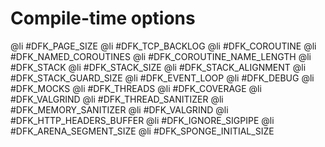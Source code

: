 Compile-time options
====================

@li #DFK_PAGE_SIZE
@li #DFK_TCP_BACKLOG
@li #DFK_COROUTINE
@li #DFK_NAMED_COROUTINES
@li #DFK_COROUTINE_NAME_LENGTH
@li #DFK_STACK
@li #DFK_STACK_SIZE
@li #DFK_STACK_ALIGNMENT
@li #DFK_STACK_GUARD_SIZE
@li #DFK_EVENT_LOOP
@li #DFK_DEBUG
@li #DFK_MOCKS
@li #DFK_THREADS
@li #DFK_COVERAGE
@li #DFK_VALGRIND
@li #DFK_THREAD_SANITIZER
@li #DFK_MEMORY_SANITIZER
@li #DFK_VALGRIND
@li #DFK_HTTP_HEADERS_BUFFER
@li #DFK_IGNORE_SIGPIPE
@li #DFK_ARENA_SEGMENT_SIZE
@li #DFK_SPONGE_INITIAL_SIZE

